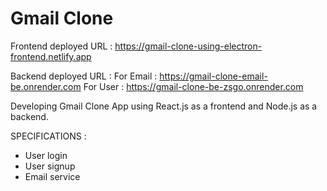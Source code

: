 # Gmail Clone

Frontend deployed URL : https://gmail-clone-using-electron-frontend.netlify.app

Backend deployed URL :
For Email : https://gmail-clone-email-be.onrender.com
For User : https://gmail-clone-be-zsgo.onrender.com

Developing Gmail Clone App using React.js as a frontend and Node.js as a backend.

SPECIFICATIONS :
- User login
- User signup
- Email service

